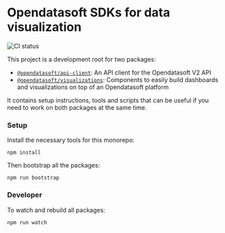 # Opendatasoft SDKs for data visualization

![CI status](https://github.com/opendatasoft/ods-dataviz-sdk/workflows/CI/badge.svg)

This project is a development root for two packages:
- [`@opendatasoft/api-client`](packages/api-client/): An API client for the Opendatasoft V2 API
- [`@opendatasoft/visualizations`](packages/visualizations/): Components to easily build dashboards and visualizations on top of an Opendatasoft platform

It contains setup instructions, tools and scripts that can be useful if you need to work on both packages at the same time.

### Setup
Install the necessary tools for this monorepo:
```
npm install
```

Then bootstrap all the packages:
```
npm run bootstrap
```

### Developer
To watch and rebuild all packages:
```
npm run watch
```
